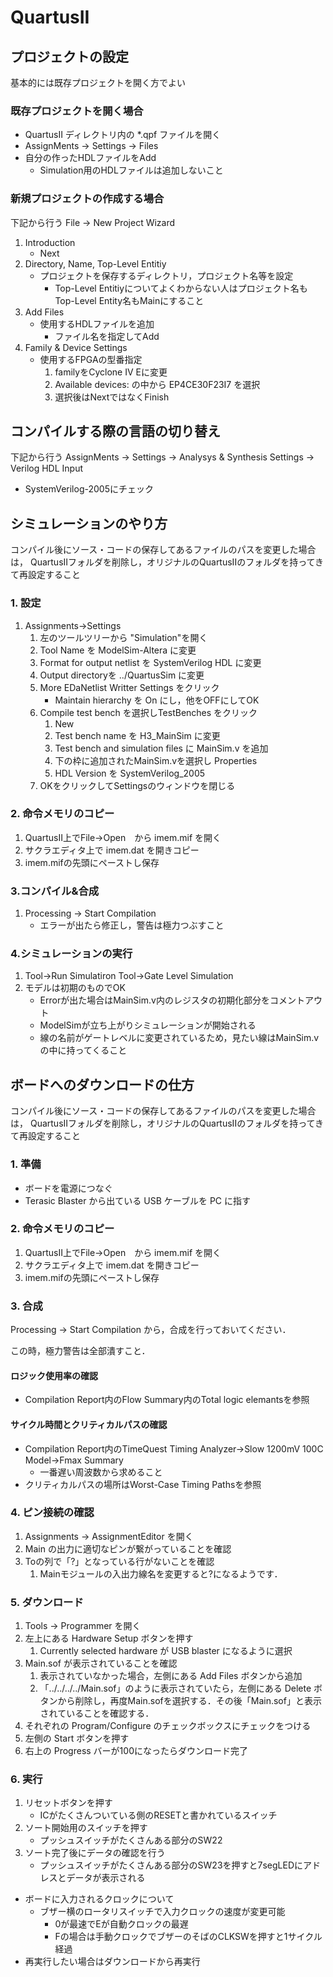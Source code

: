 
# QuartusII

## プロジェクトの設定
基本的には既存プロジェクトを開く方でよい
### 既存プロジェクトを開く場合
* QuartusII ディレクトリ内の *.qpf ファイルを開く
* AssignMents -> Settings -> Files
* 自分の作ったHDLファイルをAdd
    * Simulation用のHDLファイルは追加しないこと
### 新規プロジェクトの作成する場合
下記から行う
File -> New Project Wizard
1. Introduction
    * Next
1. Directory, Name, Top-Level Entitiy
    * プロジェクトを保存するディレクトリ，プロジェクト名等を設定
        * Top-Level Entitiyについてよくわからない人はプロジェクト名もTop-Level Entity名もMainにすること
1. Add Files
    * 使用するHDLファイルを追加
        * ファイル名を指定してAdd
1. Family & Device Settings
    * 使用するFPGAの型番指定
        1. familyをCyclone IV Eに変更
        1. Available devices: の中から EP4CE30F23I7 を選択
        1. 選択後はNextではなくFinish 

## コンパイルする際の言語の切り替え
下記から行う
 AssignMents -> Settings -> Analysys & Synthesis Settings -> Verilog HDL Input
* SystemVerilog-2005にチェック

## シミュレーションのやり方
コンパイル後にソース・コードの保存してあるファイルのパスを変更した場合は，
QuartusIIフォルダを削除し，オリジナルのQuartusIIのフォルダを持ってきて再設定すること
###  1. 設定
1. Assignments->Settings
    1. 左のツールツリーから "Simulation"を開く
    1. Tool Name を ModelSim-Altera に変更
    1. Format for output netlist を SystemVerilog HDL に変更
    1. Output directoryを ../QuartusSim に変更
    1. More EDaNetlist Writter Settings をクリック
        * Maintain hierarchy を On にし，他をOFFにしてOK
    1. Compile test bench を選択しTestBenches をクリック
        1. New
        1. Test bench name を H3_MainSim に変更
        1. Test bench and simulation files に MainSim.v を追加
        1. 下の枠に追加されたMainSim.vを選択し Properties
        1. HDL Version を SystemVerilog_2005
    1. OKをクリックしてSettingsのウィンドウを閉じる
###  2. 命令メモリのコピー
1. QuartusII上でFile->Open　から imem.mif を開く
1. サクラエディタ上で imem.dat  を開きコピー
1. imem.mifの先頭にペーストし保存
###  3.コンパイル&合成
1. Processing -> Start Compilation
    * エラーが出たら修正し，警告は極力つぶすこと
###  4.シミュレーションの実行
1. Tool->Run Simulatiron Tool->Gate Level Simulation
1. モデルは初期のものでOK
    * Errorが出た場合はMainSim.v内のレジスタの初期化部分をコメントアウト
    * ModelSimが立ち上がりシミュレーションが開始される
    * 線の名前がゲートレベルに変更されているため，見たい線はMainSim.vの中に持ってくること

## ボードへのダウンロードの仕方
コンパイル後にソース・コードの保存してあるファイルのパスを変更した場合は，
QuartusIIフォルダを削除し，オリジナルのQuartusIIのフォルダを持ってきて再設定すること
### 1. 準備
* ボードを電源につなぐ
* Terasic Blaster から出ている USB ケーブルを PC に指す

###  2. 命令メモリのコピー
1. QuartusII上でFile->Open　から imem.mif を開く
1. サクラエディタ上で imem.dat  を開きコピー
1. imem.mifの先頭にペーストし保存

### 3. 合成

Processing -> Start Compilation から，合成を行っておいてください．

この時，極力警告は全部潰すこと．

#### ロジック使用率の確認
* Compilation Report内のFlow Summary内のTotal logic elemantsを参照

#### サイクル時間とクリティカルパスの確認
* Compilation Report内のTimeQuest Timing Analyzer→Slow 1200mV 100C Model→Fmax Summary
    * 一番遅い周波数から求めること
* クリティカルパスの場所はWorst-Case Timing Pathsを参照


### 4. ピン接続の確認

1.  Assignments -> AssignmentEditor を開く
1.  Main の出力に適切なピンが繋がっていることを確認
1.  Toの列で「?」となっている行がないことを確認
    1.  Mainモジュールの入出力線名を変更すると?になるようです．

### 5. ダウンロード
1. Tools -> Programmer を開く
1. 左上にある Hardware Setup ボタンを押す
    1. Currently selected hardware が USB blaster になるように選択
1.  Main.sof が表示されていることを確認
    1. 表示されていなかった場合，左側にある Add Files ボタンから追加
    1. 「../../../../Main.sof」のように表示されていたら，左側にある Delete ボタンから削除し，再度Main.sofを選択する．その後「Main.sof」と表示されていることを確認する．
1. それぞれの Program/Configure のチェックボックスにチェックをつける
1. 左側の Start ボタンを押す
1. 右上の Progress バーが100になったらダウンロード完了


### 6. 実行

1. リセットボタンを押す
    * ICがたくさんついている側のRESETと書かれているスイッチ
1. ソート開始用のスイッチを押す
    * プッシュスイッチがたくさんある部分のSW22
1. ソート完了後にデータの確認を行う
    * プッシュスイッチがたくさんある部分のSW23を押すと7segLEDにアドレスとデータが表示される

* ボードに入力されるクロックについて
    * ブザー横のロータリスイッチで入力クロックの速度が変更可能
        * 0が最速でEが自動クロックの最遅
        * Fの場合は手動クロックでブザーのそばのCLKSWを押すと1サイクル経過
* 再実行したい場合はダウンロードから再実行
